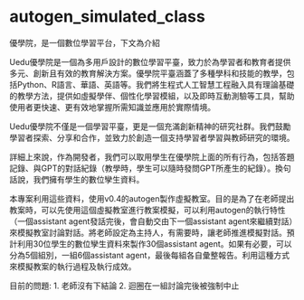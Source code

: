 # autogen_simulated_class
優學院，是一個數位學習平台，下文為介紹

Uedu優學院是一個為多用戶設計的數位學習平臺，致力於為學習者和教育者提供多元、創新且有效的教育解決方案。優學院平臺涵蓋了多種學科和技能的教學，包括Python、R語言、華語、英語等。我們將生程式人工智慧工程融入具有理論基礎的教學方法，提供如虛擬學伴、個性化學習模組，以及即時互動測驗等工具，幫助使用者更快速、更有效地掌握所需知識並應用於實際情境。



Uedu優學院不僅是一個學習平臺，更是一個充滿創新精神的研究社群。我們鼓勵學習者探索、分享和合作，並致力於創造一個支持學習者學習與教師研究的環境。

詳細上來說，作為開發者，我們可以取用學生在優學院上面的所有行為，包括答題記錄、與GPT的對話紀錄（教學時，學生可以隨時發問GPT所產生的紀錄）。換句話說，我們擁有學生的數位孿生資料。

本專案利用這些資料，使用v0.4的autogen製作虛擬教室。目的是為了在老師提出教案時，可以先使用這個虛擬教室進行教案模擬，可以利用autogen的執行特性（一個assistant agent發話完後，會自動交由下一個assistant agent來繼續對話）來模擬教室討論對話。將老師設定為主持人，有需要時，讓老師推進模擬對話。預計利用30位學生的數位孿生資料來製作30個assistant agent。如果有必要，可以分為5個組別，一組6個assistant agent，最後每組各自彙整報告。利用這種方式來模擬教案的執行過程及執行成效。

目前的問題:
1.
老師沒有下結論
2.
迴圈在一組討論完後被強制中止
